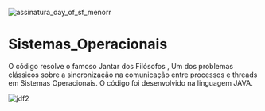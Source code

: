 ![assinatura_day_of_sf_menorr](https://user-images.githubusercontent.com/71513260/151750027-9e9b9c03-30c1-4c8e-8ef0-1a880a87ed55.png)


# Sistemas_Operacionais
O código resolve  o famoso Jantar dos Filósofos , Um dos problemas clássicos sobre a sincronização na comunicação entre processos e threads em Sistemas Operacionais. O código foi desenvolvido na linguagem JAVA.

![jdf2](https://user-images.githubusercontent.com/71513260/151749944-e9940c7c-5345-45b6-8960-598d01b46629.png)

